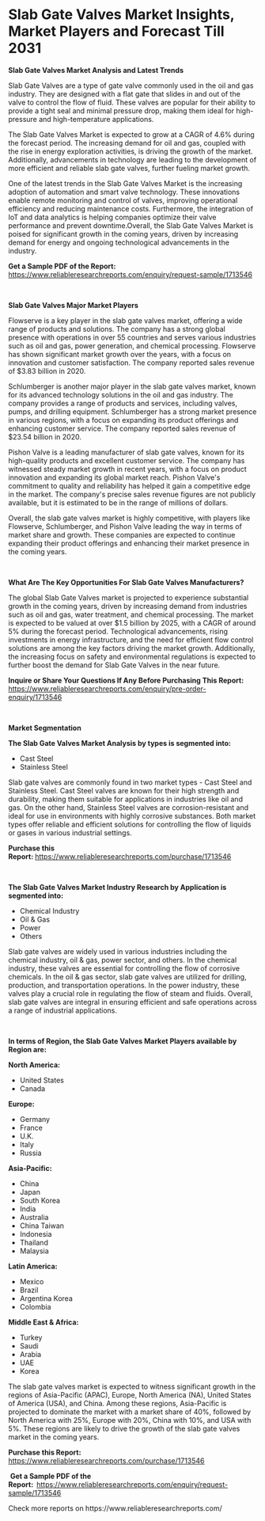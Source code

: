 <p><h1>Slab Gate Valves Market Insights, Market Players and Forecast Till 2031</h1></p><p><strong>Slab Gate Valves Market Analysis and Latest Trends</strong></p>
<p><p>Slab Gate Valves are a type of gate valve commonly used in the oil and gas industry. They are designed with a flat gate that slides in and out of the valve to control the flow of fluid. These valves are popular for their ability to provide a tight seal and minimal pressure drop, making them ideal for high-pressure and high-temperature applications.</p><p>The Slab Gate Valves Market is expected to grow at a CAGR of 4.6% during the forecast period. The increasing demand for oil and gas, coupled with the rise in energy exploration activities, is driving the growth of the market. Additionally, advancements in technology are leading to the development of more efficient and reliable slab gate valves, further fueling market growth.</p><p>One of the latest trends in the Slab Gate Valves Market is the increasing adoption of automation and smart valve technology. These innovations enable remote monitoring and control of valves, improving operational efficiency and reducing maintenance costs. Furthermore, the integration of IoT and data analytics is helping companies optimize their valve performance and prevent downtime.Overall, the Slab Gate Valves Market is poised for significant growth in the coming years, driven by increasing demand for energy and ongoing technological advancements in the industry.</p></p>
<p><strong>Get a Sample PDF of the Report:&nbsp;</strong> <a href="https://www.reliableresearchreports.com/enquiry/request-sample/1713546">https://www.reliableresearchreports.com/enquiry/request-sample/1713546</a></p>
<p>&nbsp;</p>
<p><strong>Slab Gate Valves Major Market Players</strong></p>
<p><p>Flowserve is a key player in the slab gate valves market, offering a wide range of products and solutions. The company has a strong global presence with operations in over 55 countries and serves various industries such as oil and gas, power generation, and chemical processing. Flowserve has shown significant market growth over the years, with a focus on innovation and customer satisfaction. The company reported sales revenue of $3.83 billion in 2020.</p><p>Schlumberger is another major player in the slab gate valves market, known for its advanced technology solutions in the oil and gas industry. The company provides a range of products and services, including valves, pumps, and drilling equipment. Schlumberger has a strong market presence in various regions, with a focus on expanding its product offerings and enhancing customer service. The company reported sales revenue of $23.54 billion in 2020.</p><p>Pishon Valve is a leading manufacturer of slab gate valves, known for its high-quality products and excellent customer service. The company has witnessed steady market growth in recent years, with a focus on product innovation and expanding its global market reach. Pishon Valve's commitment to quality and reliability has helped it gain a competitive edge in the market. The company's precise sales revenue figures are not publicly available, but it is estimated to be in the range of millions of dollars.</p><p>Overall, the slab gate valves market is highly competitive, with players like Flowserve, Schlumberger, and Pishon Valve leading the way in terms of market share and growth. These companies are expected to continue expanding their product offerings and enhancing their market presence in the coming years.</p></p>
<p>&nbsp;</p>
<p><strong>What Are The Key Opportunities For Slab Gate Valves Manufacturers?</strong></p>
<p><p>The global Slab Gate Valves market is projected to experience substantial growth in the coming years, driven by increasing demand from industries such as oil and gas, water treatment, and chemical processing. The market is expected to be valued at over $1.5 billion by 2025, with a CAGR of around 5% during the forecast period. Technological advancements, rising investments in energy infrastructure, and the need for efficient flow control solutions are among the key factors driving the market growth. Additionally, the increasing focus on safety and environmental regulations is expected to further boost the demand for Slab Gate Valves in the near future.</p></p>
<p><strong>Inquire or Share Your Questions If Any Before Purchasing This Report:</strong> <a href="https://www.reliableresearchreports.com/enquiry/pre-order-enquiry/1713546">https://www.reliableresearchreports.com/enquiry/pre-order-enquiry/1713546</a></p>
<p>&nbsp;</p>
<p><strong>Market Segmentation</strong></p>
<p><strong>The Slab Gate Valves Market Analysis by types is segmented into:</strong></p>
<p><ul><li>Cast Steel</li><li>Stainless Steel</li></ul></p>
<p><p>Slab gate valves are commonly found in two market types - Cast Steel and Stainless Steel. Cast Steel valves are known for their high strength and durability, making them suitable for applications in industries like oil and gas. On the other hand, Stainless Steel valves are corrosion-resistant and ideal for use in environments with highly corrosive substances. Both market types offer reliable and efficient solutions for controlling the flow of liquids or gases in various industrial settings.</p></p>
<p><strong>Purchase this Report:&nbsp;</strong><a href="https://www.reliableresearchreports.com/purchase/1713546">https://www.reliableresearchreports.com/purchase/1713546</a></p>
<p>&nbsp;</p>
<p><strong>The Slab Gate Valves Market Industry Research by Application is segmented into:</strong></p>
<p><ul><li>Chemical Industry</li><li>Oil & Gas</li><li>Power</li><li>Others</li></ul></p>
<p><p>Slab gate valves are widely used in various industries including the chemical industry, oil & gas, power sector, and others. In the chemical industry, these valves are essential for controlling the flow of corrosive chemicals. In the oil & gas sector, slab gate valves are utilized for drilling, production, and transportation operations. In the power industry, these valves play a crucial role in regulating the flow of steam and fluids. Overall, slab gate valves are integral in ensuring efficient and safe operations across a range of industrial applications.</p></p>
<p>&nbsp;</p>
<p><strong>In terms of Region, the Slab Gate Valves Market Players available by Region are:</strong></p>
<p>
    <p> <strong> North America: </strong>
        <ul>
            <li>United States</li>
            <li>Canada</li>
        </ul>
        </p> 
    <p> <strong> Europe: </strong>
        <ul>
            <li>Germany</li>
            <li>France</li>
            <li>U.K.</li>
            <li>Italy</li>
            <li>Russia</li>
        </ul>
        </p> 
    <p> <strong> Asia-Pacific: </strong>
        <ul>
            <li>China</li>
            <li>Japan</li>
            <li>South Korea</li>
            <li>India</li>
            <li>Australia</li>
            <li>China Taiwan</li>
            <li>Indonesia</li>
            <li>Thailand</li>
            <li>Malaysia</li>
        </ul>
        </p> 
    <p> <strong> Latin America: </strong>
        <ul>
            <li>Mexico</li>
            <li>Brazil</li>
            <li>Argentina Korea</li>
            <li>Colombia</li>
        </ul>
        </p> 
    <p> <strong> Middle East & Africa: </strong>
        <ul>
            <li>Turkey</li>
            <li>Saudi</li>
            <li>Arabia</li>
            <li>UAE</li>
            <li>Korea</li>
        </ul>
    </p>
    </p>
<p><p>The slab gate valves market is expected to witness significant growth in the regions of Asia-Pacific (APAC), Europe, North America (NA), United States of America (USA), and China. Among these regions, Asia-Pacific is projected to dominate the market with a market share of 40%, followed by North America with 25%, Europe with 20%, China with 10%, and USA with 5%. These regions are likely to drive the growth of the slab gate valves market in the coming years.</p></p>
<p><strong>Purchase this Report: </strong><a href="https://www.reliableresearchreports.com/purchase/1713546">https://www.reliableresearchreports.com/purchase/1713546</a></p>
<p>&nbsp;<strong>Get a Sample PDF of the Report:&nbsp;&nbsp;</strong><a href="https://www.reliableresearchreports.com/enquiry/request-sample/1713546">https://www.reliableresearchreports.com/enquiry/request-sample/1713546</a></p>
<p><strong></strong></p>
<p>Check more reports on https://www.reliableresearchreports.com/</p>